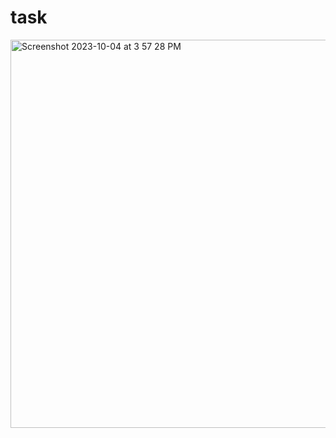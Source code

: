 # task
<img width="621" alt="Screenshot 2023-10-04 at 3 57 28 PM" src="https://github.com/miors/task/assets/11230362/4ad45a2c-268d-4ff0-b0b5-f474a02ad667">
